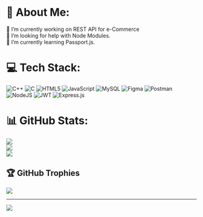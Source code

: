 
# 💫 About Me:
🔭 I’m currently working on REST API for e-Commerce<br>🤝 I’m looking for help with Node Modules.<br>🌱 I’m currently learning Passport.js.<br>


# 💻 Tech Stack:
![C++](https://img.shields.io/badge/c++-%2300599C.svg?style=flat&logo=c%2B%2B&logoColor=white) ![C](https://img.shields.io/badge/c-%2300599C.svg?style=flat&logo=c&logoColor=white) ![HTML5](https://img.shields.io/badge/html5-%23E34F26.svg?style=flat&logo=html5&logoColor=white) ![JavaScript](https://img.shields.io/badge/javascript-%23323330.svg?style=flat&logo=javascript&logoColor=%23F7DF1E) ![MySQL](https://img.shields.io/badge/mysql-%2300f.svg?style=flat&logo=mysql&logoColor=white) 	![Figma](https://img.shields.io/badge/figma-%23F24E1E.svg?style=flat&logo=figma&logoColor=white) ![Postman](https://img.shields.io/badge/Postman-FF6C37?style=flat&logo=postman&logoColor=white) ![NodeJS](https://img.shields.io/badge/node.js-6DA55F?style=flat&logo=node.js&logoColor=white) ![JWT](https://img.shields.io/badge/JWT-black?style=flat&logo=JSON%20web%20tokens) ![Express.js](https://img.shields.io/badge/express.js-%23404d59.svg?style=flat&logo=express&logoColor=%2361DAFB)
# 📊 GitHub Stats:
![](https://github-readme-stats.vercel.app/api?username=PramodhTVK&theme=prussian&hide_border=false&include_all_commits=false&count_private=false)<br/>
![](https://github-readme-streak-stats.herokuapp.com/?user=PramodhTVK&theme=prussian&hide_border=false)<br/>
![](https://github-readme-stats.vercel.app/api/top-langs/?username=PramodhTVK&theme=prussian&hide_border=false&include_all_commits=false&count_private=false&layout=compact)

## 🏆 GitHub Trophies
![](https://github-profile-trophy.vercel.app/?username=PramodhTVK&theme=discord&no-frame=false&no-bg=false&margin-w=4)

---
[![](https://visitcount.itsvg.in/api?id=PramodhTVK&icon=0&color=0)](https://visitcount.itsvg.in)

<!-- Proudly created with GPRM ( https://gprm.itsvg.in ) -->
